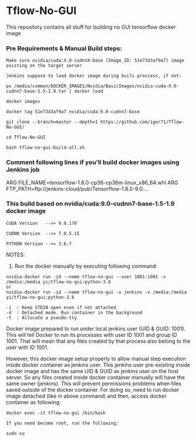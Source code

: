 # Tflow-No-GUI
This repository contains all stuff for building no GUI tensorflow docker image

### Pre Requirements & Manual Build steps:

```
Make sure nvidia/cuda:X.0-cudnnX-base (Image_ID: 51e73d3af9a7) image existing on the target server

Jenkins suppose to load docker image during buils proccess, if not:

pv /media/common/DOCKER_IMAGES/Nvidia/BasicImages/nvidia-cuda-9.0-cudnn7-base-1.5-1.9.tar | docker load

docker images

docker tag 51e73d3af9a7 nvidia/cuda:9.0-cudnn7-base

git clone --branch=master --depth=1 https://github.com/igor71/Tflow-No-GUI/

cd Tflow-No-GUI

bash tflow-no-gui-build-all.sh
```
### Comment following lines if you'll build docker images using Jenkins job

ARG FILE_NAME=tensorflow-1.8.0-cp36-cp36m-linux_x86_64.whl
ARG FTP_PATH=ftp://jenkins-cloud/pub/Tensorflow-1.8.0-9.0....

### This build based on nvidia/cuda:9.0-cudnn7-base-1.5-1.9 docker image
```
CUDA Version   -->> 9.0.176

CUDNN Version  -->> 7.0.5.15

PYTHON Version -->> 3.6.7
```

NOTES:

1.  Run the docker manually by executing following command:
   ```
   nvidia-docker run -id --name tflow-no-gui --user 1001:1001 -v /media:/media yi/tflow-no-gui:python-3.6
   or
   nvidia-docker run -id --name tflow-no-gui -u jenkins -v /media:/media yi/tflow-no-gui:python-3.6
   
   -i  : Keep STDIN open even if not attached
   -d  : Detached mode. Run container in the background
   -t  : Allocate a pseudo-tty
   ```
   Docker image prepared to run under local jenkins user (UID & GUID: 1001). This will tell Docker to run its processes with
   user ID 1001 and group ID 1001. That will mean that any files created by that process also belong to the user with ID 1001.

   However, this docker image setup properly to allow manual step execution inside docker container as jenkins user.
   This jenkins user pre-existing inside docker image and has the same UID & GUID as jenkins user on the host server. So
   any files created inside docker container manually will have the same owner (jenkins). This will prevent permissions
   problems when files saved outside of the docker container.
   For doing so, need to run docker image detached (like in above command) and then, access docker container as following:
   ```
   docker exec -it tflow-no-gui /bin/bash
   
   If you need become root, run the following:
   
   sudo su
   ```
